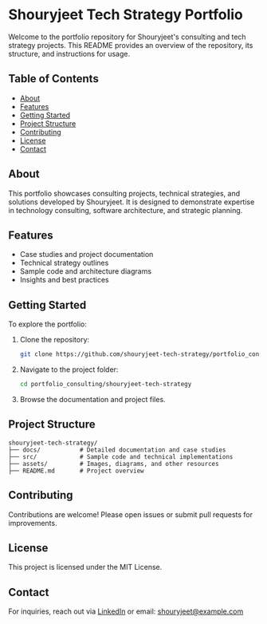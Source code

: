 # Shouryjeet Tech Strategy Portfolio

Welcome to the portfolio repository for Shouryjeet's consulting and tech strategy projects. This README provides an overview of the repository, its structure, and instructions for usage.

## Table of Contents

- [About](#about)
- [Features](#features)
- [Getting Started](#getting-started)
- [Project Structure](#project-structure)
- [Contributing](#contributing)
- [License](#license)
- [Contact](#contact)

## About

This portfolio showcases consulting projects, technical strategies, and solutions developed by Shouryjeet. It is designed to demonstrate expertise in technology consulting, software architecture, and strategic planning.

## Features

- Case studies and project documentation
- Technical strategy outlines
- Sample code and architecture diagrams
- Insights and best practices

## Getting Started

To explore the portfolio:

1. Clone the repository:
    ```bash
    git clone https://github.com/shouryjeet-tech-strategy/portfolio_consulting.git
    ```
2. Navigate to the project folder:
    ```bash
    cd portfolio_consulting/shouryjeet-tech-strategy
    ```
3. Browse the documentation and project files.

## Project Structure

```
shouryjeet-tech-strategy/
├── docs/           # Detailed documentation and case studies
├── src/            # Sample code and technical implementations
├── assets/         # Images, diagrams, and other resources
├── README.md       # Project overview
```

## Contributing

Contributions are welcome! Please open issues or submit pull requests for improvements.

## License

This project is licensed under the MIT License.

## Contact

For inquiries, reach out via [LinkedIn](https://www.linkedin.com/in/shouryjeet/) or email: shouryjeet@example.com
